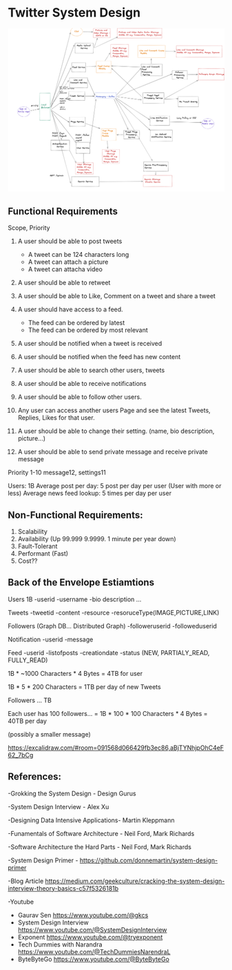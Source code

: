 




# Twitter System Design

![Twitter Design](./Untitled8.png)


## Functional Requirements

Scope, Priority

1. A user should be able to post tweets
   - A tweet can be 124 characters long
   - A tweet can attach a picture
   - A tweet can attacha video
2. A user should be able to retweet
3. A user should be able to Like, Comment on a tweet and share a tweet

4. A user should have access to a feed.
   - The feed can be ordered by latest
   - The feed can be ordered by most relevant
   
5. A user should be notified when a tweet is received

6. A user should be notified when the feed has new content


7. A user should be able to search other users, tweets

8. A user should be able to receive notifications


9. A user should be able to follow other users.

10. Any user can access another users Page and see the latest Tweets, Replies, Likes for that user.


11. A user should be able to change their setting. (name, bio description, picture...)

12. A user should be able to send private message and receive private message


Priority
1-10
message12, settings11


Users: 1B
Average post per day: 5 post per day per user
(User with more or less)
Average news feed lookup: 5 times per day per user


## Non-Functional Requirements:
1. Scalability
2. Availability (Up 99.999 9.9999. 1 minute per year down)
3. Fault-Tolerant
4. Performant (Fast)
5. Cost??



## Back of the Envelope Estiamtions

Users 1B
-userid
-username
-bio description
...

Tweets
-tweetid
-content
-resource
-resoruceType(IMAGE,PICTURE,LINK)

Followers (Graph DB... Distributed Graph)
-followeruserid
-followeduserid


Notification
-userid
-message

Feed
-userid
-listofposts
-creationdate
-status (NEW, PARTIALY_READ, FULLY_READ)


1B * ~1000 Characters * 4 Bytes = 4TB for user

1B * 5 * 200 Characters = 1TB per day of new Tweets

Followers ... TB

Each user has 100 followers... = 1B * 100 * 100 Characters * 4 Bytes = 40TB per day 

(possibly a smaller message)





https://excalidraw.com/#room=091568d066429fb3ec86,aBjTYNhjpOhC4eF62_7bCg



## References: 

-Grokking the System Design - Design Gurus

-System Design Interview - Alex Xu

-Designing Data Intensive Applications-   Martin Kleppmann

-Funamentals of Software Architecture - Neil Ford, Mark Richards

-Software Architecture the Hard Parts - Neil Ford, Mark Richards

-System Design Primer - https://github.com/donnemartin/system-design-primer

-Blog Article https://medium.com/geekculture/cracking-the-system-design-interview-theory-basics-c57f5326181b

-Youtube
 - Gaurav Sen https://www.youtube.com/@gkcs
 - System Design Interview https://www.youtube.com/@SystemDesignInterview
 - Exponent https://www.youtube.com/@tryexponent
 - Tech Dummies with Narandra https://www.youtube.com/@TechDummiesNarendraL
 - ByteByteGo https://www.youtube.com/@ByteByteGo